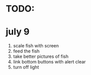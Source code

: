 # TODO:
# july 9
1. scale fish with screen
2. feed the fish
3. take better pictures of fish
4. link bottom buttons with alert clear
5. turn off light